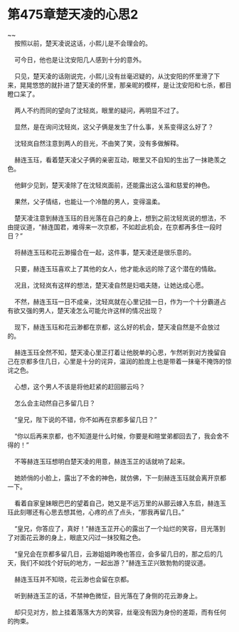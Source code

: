 # 第475章楚天凌的心思2
~~<br>&nbsp;&nbsp;&nbsp;&nbsp;按照以前，楚天凌说这话，小熙儿是不会理会的。<br><br>&nbsp;&nbsp;&nbsp;&nbsp;可今日，他也是让沈安阳几人感到十分的意外。<br><br>&nbsp;&nbsp;&nbsp;&nbsp;只见，楚天凌的话刚说完，小熙儿没有丝毫迟疑的，从沈安阳的怀里滑了下来，晃晃悠悠的就扑进了楚天凌的怀里，那亲昵的模样，是让沈安阳和七杀，都目瞪口呆了。<br><br>&nbsp;&nbsp;&nbsp;&nbsp;两人不约而同的望向了沈轻岚，眼里的疑问，再明显不过了。<br><br>&nbsp;&nbsp;&nbsp;&nbsp;显然，是在询问沈轻岚，这父子俩是发生了什么事，关系变得这么好了？<br><br>&nbsp;&nbsp;&nbsp;&nbsp;沈轻岚自然注意到两人的目光，不由笑了笑，没有多做解释。<br><br>&nbsp;&nbsp;&nbsp;&nbsp;赫连玉珏，看着楚天凌父子俩的亲密互动，眼里又不自知的生出了一抹艳羡之色。<br><br>&nbsp;&nbsp;&nbsp;&nbsp;他鲜少见到，楚天凌除了在沈轻岚面前，还能露出这么温和慈爱的神色。<br><br>&nbsp;&nbsp;&nbsp;&nbsp;果然，父子情结，也能让一个冷酷的男人，变得温柔。<br><br>&nbsp;&nbsp;&nbsp;&nbsp;楚天凌注意到赫连玉珏的目光落在自己的身上，想到之前沈轻岚说的想法，不由提议道，“赫连国君，难得来一次京都，不如趁此机会，在京都再多住一段时日？”<br><br>&nbsp;&nbsp;&nbsp;&nbsp;将赫连玉珏和花云渺撮合在一起，这件事，楚天凌还是很乐意的。<br><br>&nbsp;&nbsp;&nbsp;&nbsp;只要，赫连玉珏喜欢上了其他的女人，他才能永远的除了这个潜在的情敌。<br><br>&nbsp;&nbsp;&nbsp;&nbsp;况且，沈轻岚有这样的想法，楚天凌自然是妇唱夫随，让她达成心愿。<br><br>&nbsp;&nbsp;&nbsp;&nbsp;不然，赫连玉珏一日不成亲，沈轻岚就在心里记挂一日，作为一个十分霸道占有欲又强的男人，楚天凌怎么可能允许这样的情况出现？<br><br>&nbsp;&nbsp;&nbsp;&nbsp;现下，赫连玉珏和花云渺都在京都，这么好的机会，楚天凌自然是不会放过的。<br><br>&nbsp;&nbsp;&nbsp;&nbsp;赫连玉珏全然不知，楚天凌心里正打着让他脱单的心思，乍然听到对方挽留自己在京都多住几日，心里是十分的诧异，温润的脸庞上也是带着一抹毫不掩饰的惊诧之色。<br><br>&nbsp;&nbsp;&nbsp;&nbsp;心想，这个男人不该是将他赶紧的赶回郦云吗？<br><br>&nbsp;&nbsp;&nbsp;&nbsp;怎么会主动然自己多留几日？<br><br>&nbsp;&nbsp;&nbsp;&nbsp;“皇兄，陛下说的不错，你不如再在京都多留几日？”<br><br>&nbsp;&nbsp;&nbsp;&nbsp;“你以后再来京都，也不知道是什么时候，你要是和暄堂弟都回去了，我会舍不得的！”<br><br>&nbsp;&nbsp;&nbsp;&nbsp;不等赫连玉珏想明白楚天凌的用意，赫连玉芷的话就响了起来。<br><br>&nbsp;&nbsp;&nbsp;&nbsp;她娇俏的小脸上，露出了不舍的神色，就仿佛，下一刻赫连玉珏就会离开京都一下。<br><br>&nbsp;&nbsp;&nbsp;&nbsp;看着自家皇妹眼巴巴的望着自己，她又是不远万里的从郦云嫁入东启，赫连玉珏此刻哪还有心思去想其他，心疼的点了点头，“那我再留几日。”<br><br>&nbsp;&nbsp;&nbsp;&nbsp;“皇兄，你答应了，真好！”赫连玉芷开心的露出了一个灿烂的笑容，目光落到了对面花云渺的身上，眼底又闪过一抹狡黠之色。<br><br>&nbsp;&nbsp;&nbsp;&nbsp;“皇兄会在京都多留几日，云渺姐姐昨晚也答应，会多留几日的，那之后的几天，我们不如找个好玩的地方，一起出游？”赫连玉芷兴致勃勃的提议道。<br><br>&nbsp;&nbsp;&nbsp;&nbsp;赫连玉珏并不知晓，花云渺也会留在京都。<br><br>&nbsp;&nbsp;&nbsp;&nbsp;听到赫连玉芷的话，不禁神色微怔，目光落在了身侧的花云渺身上。<br><br>&nbsp;&nbsp;&nbsp;&nbsp;却只见对方，脸上挂着落落大方的笑容，丝毫没有因为身份的差距，而有任何的拘束。<br><br>
                    

<script>_fwqdsqadxfw()</script>
<div><script>_dfwf1dw();</script></div>
<div><script>_dfwf1agdw();</script></div>
                
